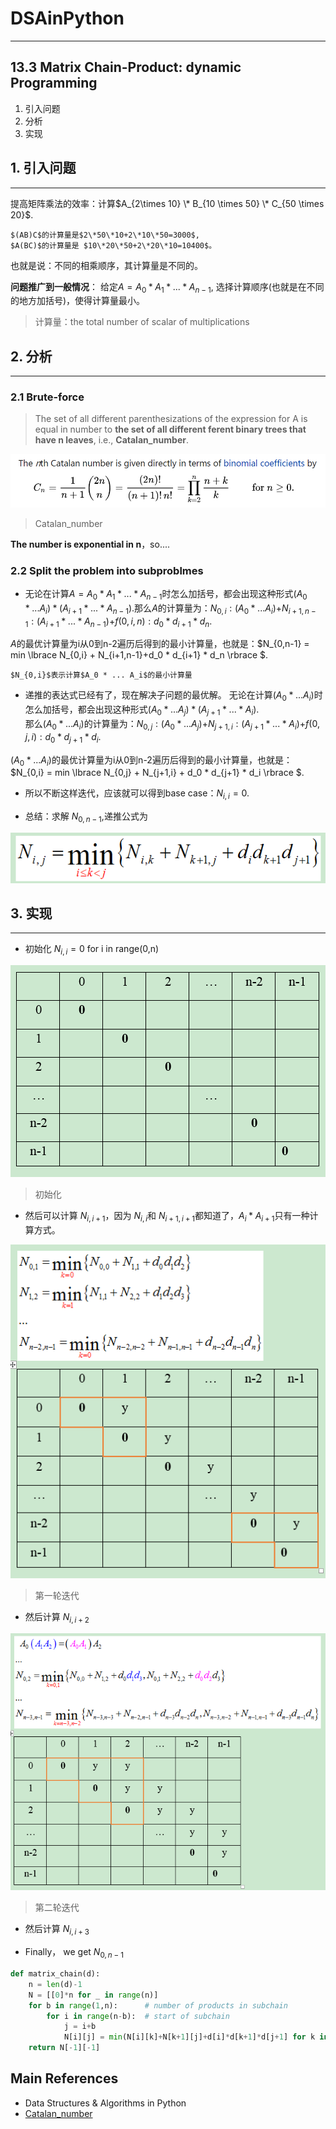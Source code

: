 # DSAinPython
---------------------------------------------
## 13.3 Matrix Chain-Product: dynamic Programming
1. 引入问题
2. 分析
3. 实现

## 1. 引入问题
---------------------------------------------
提高矩阵乘法的效率：计算$A_{2\times 10} \* B_{10 \times 50} \* C_{50 \times 20}$.

    $(AB)C$的计算量是$2\*50\*10+2\*10\*50=3000$,
    $A(BC)$的计算量是 $10\*20\*50+2\*20\*10=10400$。
    
也就是说：不同的相乘顺序，其计算量是不同的。  

**问题推广到一般情况**：
给定$A=A_0 * A_1* ... * A_{n-1}$, 选择计算顺序(也就是在不同的地方加括号)，使得计算量最小。

> 计算量：the total number of scalar of multiplications

## 2. 分析
----------------------------------------
### 2.1 Brute-force
> The set of all different parenthesizations of the expression for A is equal in number to **the set of all different ferent binary trees that have n leaves**, i.e., **Catalan_number**.

![](https://github.com/zhouqp631/DSAinPython/blob/master/catalan.png)

> Catalan_number

**The number is exponential in n**，so....
### 2.2 Split the problem into subproblmes
- 无论在计算$A=A_0 * A_1* ... * A_{n-1}$时怎么加括号，都会出现这种形式$(A_0 * ... A_i) * (A_{i+1} * ... * A_{n-1})$.那么$A$的计算量为：$N_{0,i}:(A_0 * ... A_i)$+$N_{i+1,n-1}:(A_{i+1} * ... * A_{n-1})$+$f(0,i,n):d_0 * d_{i+1} * d_n$.

$A$的最优计算量为i从0到n-2遍历后得到的最小计算量，也就是：$N_{0,n-1} = min \lbrace N_{0,i} + N_{i+1,n-1}+d_0 * d_{i+1} * d_n \rbrace $.

    $N_{0,i}$表示计算$A_0 * ... A_i$的最小计算量 

- 递推的表达式已经有了，现在解决子问题的最优解。
  无论在计算$(A_0 * ... A_i)$时怎么加括号，都会出现这种形式$(A_0 * ... A_j) * (A_{j+1} * ... * A_{i})$.  
  那么$(A_0 * ... A_i)$的计算量为：$N_{0,j}:(A_0 * ... A_j)$+$N_{j+1,i}:(A_{j+1} * ... * A_{i})$+$f(0,j,i):d_0 * d_{j+1} * d_i$.  
  
$(A_0 * ... A_i)$的最优计算量为i从0到n-2遍历后得到的最小计算量，也就是：
$N_{0,i} = min \lbrace N_{0,j} + N_{j+1,i} + d_0 * d_{j+1} * d_i \rbrace $.

- 所以不断这样迭代，应该就可以得到base case：$N_{i,i}=0$.

- 总结：求解 $N_{0,n-1}$,递推公式为

![](https://github.com/zhouqp631/DSAinPython/blob/master/ditui.png)
## 3. 实现
----------------------------------------
- 初始化 $N_{i,i}=0$ for i in range(0,n)

![](https://github.com/zhouqp631/DSAinPython/blob/master/dp1.png)
> 初始化

- 然后可以计算 $N_{i,i+1}$，因为 $N_{i,i}$和 $N_{i+1,i+1}$都知道了，$A_i * A_{i+1}$只有一种计算方式。

![](https://github.com/zhouqp631/DSAinPython/blob/master/dp2.png)
> 第一轮迭代

- 然后计算 $N_{i,i+2}$

![](https://github.com/zhouqp631/DSAinPython/blob/master/dp3.png)
> 第二轮迭代

- 然后计算 $N_{i,i+3}$

- Finally， we get $N_{0,n-1}$

```python
def matrix_chain(d):
    n = len(d)-1
    N = [[0]*n for _ in range(n)]
    for b in range(1,n):      # number of products in subchain
        for i in range(n-b):  # start of subchain
            j = i+b
            N[i][j] = min(N[i][k]+N[k+1][j]+d[i]*d[k+1]*d[j+1] for k in range(i,j))
    return N[-1][-1]

```

## Main References
- Data Structures & Algorithms in Python
- [Catalan_number](https://en.wikipedia.org/wiki/Catalan_number)